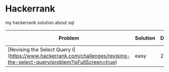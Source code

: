 # Hackerrank
my hackerrank solution about sql

| Problem | Solution | Difficulty | Submission Date |
|----------|----------|------------|-----------------|
[Revising the Select Query I]  (https://www.hackerrank.com/challenges/revising-the-select-query/problem?isFullScreen=true)| easy | 2025/02
